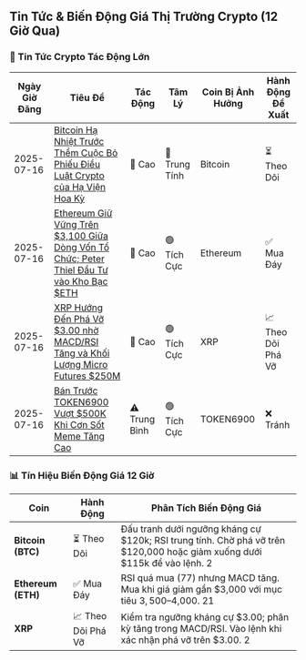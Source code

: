 ## Tin Tức & Biến Động Giá Thị Trường Crypto (12 Giờ Qua)

### 📰 Tin Tức Crypto Tác Động Lớn
| Ngày Giờ Đăng | Tiêu Đề | Tác Động | Tâm Lý | Coin Bị Ảnh Hưởng | Hành Động Đề Xuất |
|------------------|----------|--------|-----------|------------------|------------------|
| 2025-07-16 | [Bitcoin Hạ Nhiệt Trước Thềm Cuộc Bỏ Phiếu Điều Luật Crypto của Hạ Viện Hoa Kỳ](https://www.mitrade.com/insights/news/live-news/article-3-963520-20250716) | 🚨 Cao | 🔵 Trung Tính | Bitcoin | ⏳ Theo Dõi |
| 2025-07-16 | [Ethereum Giữ Vững Trên $3,100 Giữa Dòng Vốn Tổ Chức; Peter Thiel Đầu Tư vào Kho Bạc $ETH](https://bitcoinist.com/crypto-presales-live-news-july-16-2025/) | 🚨 Cao | 🟢 Tích Cực | Ethereum | ✅ Mua Đáy |
| 2025-07-16 | [XRP Hướng Đến Phá Vỡ $3.00 nhờ MACD/RSI Tăng và Khối Lượng Micro Futures $250M](https://www.mitrade.com/insights/news/live-news/article-3-963520-20250716) | 🚨 Cao | 🟢 Tích Cực | XRP | 📈 Theo Dõi Phá Vỡ |
| 2025-07-16 | [Bán Trước TOKEN6900 Vượt $500K Khi Cơn Sốt Meme Tăng Cao](https://bitcoinist.com/crypto-presales-live-news-july-16-2025/) | ⚠️ Trung Bình | 🟢 Tích Cực | TOKEN6900 | ❌ Tránh |

### 📊 Tín Hiệu Biến Động Giá 12 Giờ
| Coin | Hành Động | Phân Tích Biến Động Giá |
|------|--------|----------------------|
| **Bitcoin (BTC)** | ⏳ Theo Dõi | Đấu tranh dưới ngưỡng kháng cự $120k; RSI trung tính. Chờ phá vỡ trên $120,000 hoặc giảm xuống dưới $115k để vào lệnh. 2 |
| **Ethereum (ETH)** | ✅ Mua Đáy | RSI quá mua (77) nhưng MACD tăng. Mua khi giá giảm gần $3,000 với mục tiêu $3,500–$4,000. 21 |
| **XRP** | 📈 Theo Dõi Phá Vỡ | Kiểm tra ngưỡng kháng cự $3.00; phân kỳ tăng trong MACD/RSI. Vào lệnh khi xác nhận phá vỡ trên $3.00. 2 |